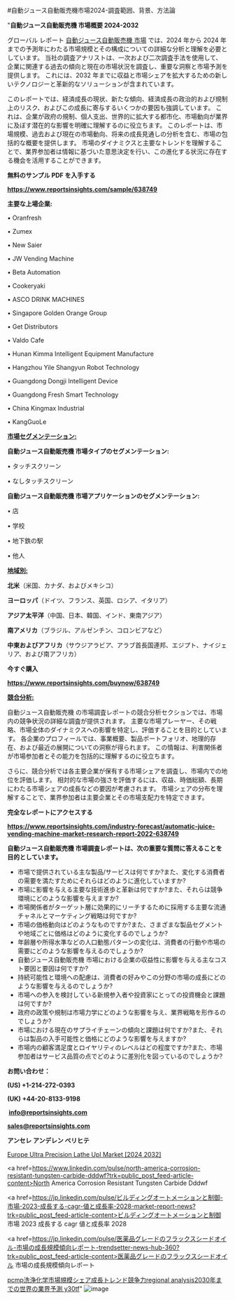 #自動ジュース自動販売機市場2024-調査範囲、背景、方法論

"<strong>自動ジュース自動販売機 市場概要 2024-2032</strong>

グローバル レポート <a href=https://www.reportsinsights.com/sample/638749>自動ジュース自動販売機 市場</a> では、2024 年から 2024 年までの予測年にわたる市場規模とその構成についての詳細な分析と理解を必要としています。 当社の調査アナリストは、一次および二次調査手法を使用して、企業に関連する過去の傾向と現在の市場状況を調査し、重要な洞察と市場予測を提供します。 これには、2032 年までに収益と市場シェアを拡大​​するための新しいテクノロジーと革新的なソリューションが含まれています。

このレポートでは、経済成長の現状、新たな傾向、経済成長の政治的および規制上のリスク、およびこの成長に寄与するいくつかの要因も強調しています。 これは、企業が政府の規制、個人支出、世界的に拡大する都市化、市場動向が業界に及ぼす潜在的な影響を明確に理解するのに役立ちます。 このレポートは、市場規模、過去および現在の市場動向、将来の成長見通しの分析を含む、市場の包括的な概要を提供します。 市場のダイナミクスと主要なトレンドを理解することで、業界参加者は情報に基づいた意思決定を行い、この進化する状況に存在する機会を活用することができます。

<strong><b>無料のサンプル PDF を入手する</b></strong>

<a href=https://www.reportsinsights.com/sample/638749><strong><u>https://www.reportsinsights.com/sample/638749</u></strong></a>

<strong>主要な上場企業:</strong>

• Oranfresh

• Zumex

• New Saier

• JW Vending Machine

• Beta Automation

• Cookeryaki

• ASCO DRINK MACHINES

• Singapore Golden Orange Group

• Get Distributors

• Valdo Cafe

• Hunan Kimma Intelligent Equipment Manufacture

• Hangzhou Yile Shangyun Robot Technology

• Guangdong Dongji Intelligent Device

• Guangdong Fresh Smart Technology

• China Kingmax Industrial

• KangGuoLe

<strong><u>市場セグメンテーション</u></strong><strong><u>:</u></strong>

<strong>自動ジュース自動販売機 市場タイプのセグメンテーション:</strong>

• タッチスクリーン

• なしタッチスクリーン

<strong>自動ジュース自動販売機 市場アプリケーションのセグメンテーション:</strong>

• 店

• 学校

• 地下鉄の駅

• 他人

<strong><u>地域別</u></strong><strong><u>:</u></strong>

<strong>北米</strong>（米国、カナダ、およびメキシコ）

<strong>ヨーロッパ</strong>（ドイツ、フランス、英国、ロシア、イタリア）

<strong>アジア太平洋</strong>（中国、日本、韓国、インド、東南アジア）

<strong>南アメリカ</strong>（ブラジル、アルゼンチン、コロンビアなど）

<strong>中東およびアフリカ</strong>（サウジアラビア、アラブ首長国連邦、エジプト、ナイジェリア、および南アフリカ）

<strong>今すぐ購入</strong>

<a href=https://www.reportsinsights.com/buynow/638749><strong><u>https://www.reportsinsights.com/buynow/638749</u></strong></a>

<strong><u>競合分析:</u></strong>

自動ジュース自動販売機 の市場調査レポートの競合分析セクションでは、市場内の競争状況の詳細な調査が提供されます。 主要な市場プレーヤー、その戦略、市場全体のダイナミクスへの影響を特定し、評価することを目的としています。 各企業のプロフィールでは、事業概要、製品ポートフォリオ、地理的存在、および最近の展開についての洞察が得られます。 この情報は、利害関係者が市場参加者とその能力を包括的に理解するのに役立ちます。

さらに、競合分析では各主要企業が保有する市場シェアを調査し、市場内での地位を評価します。 相対的な市場の強さを評価するには、収益、時価総額、長期にわたる市場シェアの成長などの要因が考慮されます。 市場シェアの分布を理解することで、業界参加者は主要企業とその市場支配力を特定できます。

<strong>完全なレポートにアクセスする</strong>

<a href=https://www.reportsinsights.com/industry-forecast/automatic-juice-vending-machine-market-research-report-2022-638749><strong><u><b>https://www.reportsinsights.com/industry-forecast/automatic-juice-vending-machine-market-research-report-2022-638749</b></u></strong></a>

<strong><b>自動ジュース自動販売機 市場調査レポートは、次の重要な質問に答えることを目的としています。</b></strong>
<ul>
  <li>市場で提供されている主な製品/サービスは何ですか?また、変化する消費者の需要を満たすためにそれらはどのように進化していますか?</li>
  <li>市場に影響を与える主要な技術進歩と革新は何ですか?また、それらは競争環境にどのような影響を与えますか?</li>
  <li>市場関係者がターゲット層に効果的にリーチするために採用する主要な流通チャネルとマーケティング戦略は何ですか?</li>
  <li>市場の価格動向はどのようなものですか?また、さまざまな製品セグメントや地域ごとに価格はどのように変化するのでしょうか?</li>
  <li>年齢層や所得水準などの人口動態パターンの変化は、消費者の行動や市場の需要にどのような影響を与えるのでしょうか?</li>
  <li>自動ジュース自動販売機 市場における企業の収益性に影響を与える主なコスト要因と要因は何ですか?</li>
  <li>持続可能性と環境への配慮は、消費者の好みやこの分野の市場の成長にどのような影響を与えるのでしょうか?</li>
  <li>市場への参入を検討している新規参入者や投資家にとっての投資機会と課題は何ですか?</li>
  <li>政府の政策や規制は市場力学にどのような影響を与え、業界戦略を形作るのでしょうか?</li>
  <li>市場における現在のサプライチェーンの傾向と課題は何ですか?また、それらは製品の入手可能性と価格にどのような影響を与えますか?</li>
  <li>市場内の顧客満足度とロイヤリティのレベルはどの程度ですか?また、市場参加者はサービス品質の点でどのように差別化を図っているのでしょうか?</li>
</ul>
<strong>お問い合わせ：</strong>

<strong>(US) +1-214-272-0393</strong>

<strong>(UK) +44-20-8133-9198</strong>

<strong> </strong><a href=info@reportsinsights.com><strong><u>info@reportsinsights.com</u></strong></a>

<a href=sales@reportsinsights.com><strong><u>sales@reportsinsights.com</u></strong></a>

<strong>アンセレ アンデレン ベリヒテ</strong>

<a href=https://www.linkedin.com/pulse/europe-ultra-precision-lathe-upl-market-cagr-key-insights-varyf/>Europe Ultra Precision Lathe Upl Market [2024 2032]</a>

<a href=https://www.linkedin.com/pulse/north-america-corrosion-resistant-tungsten-carbide-dddwf?trk=public_post_feed-article-content>North America Corrosion Resistant Tungsten Carbide Dddwf</a>

<a href=https://jp.linkedin.com/pulse/ビルディングオートメーションと制御-市場-2023-成長する-cagr-値と成長率-2028-market-report-news?trk=public_post_feed-article-content>ビルディングオートメーションと制御 市場 2023 成長する cagr 値と成長率 2028</a>

<a href=https://jp.linkedin.com/pulse/医薬品グレードのフラックスシードオイル-市場の成長規模傾向レポート-trendsetter-news-hub-360?trk=public_post_feed-article-content>医薬品グレードのフラックスシードオイル 市場の成長規模傾向レポート</a>

<a href=https://www.linkedin.com/pulse/pcmp洗浄化学市場規模シェア成長トレンド競争力regional-analysis2030年までの世界の業界予測-y30tf/>pcmp洗浄化学市場規模シェア成長トレンド競争力regional analysis2030年までの世界の業界予測 y30tf</a>"
![image](https://github.com/aakesh123242/RIMarket/assets/158431203/4be2c18a-03f3-4052-aaf9-f94edd02554d)
